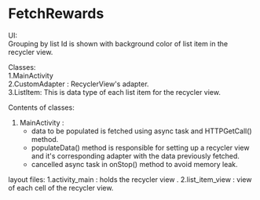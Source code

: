 # FetchRewards

UI:<br />
Grouping by list Id is shown with background color of list item in the recycler view.

Classes: <br />
1.MainActivity <br />
2.CustomAdapter : RecyclerView's adapter. <br />
3.ListItem: This is data type of each list item for the recycler view. <br />

Contents of classes:

1. MainActivity :
   * data to be populated is fetched using async task and HTTPGetCall() method.
   * populateData() method is responsible for setting up a recycler view and it's corresponding adapter with the data previously fetched.
   * cancelled async task in onStop() method to avoid memory leak.

layout files:
1.activity_main  : holds the recycler view .
2.list_item_view : view of each cell of the recycler view. 
